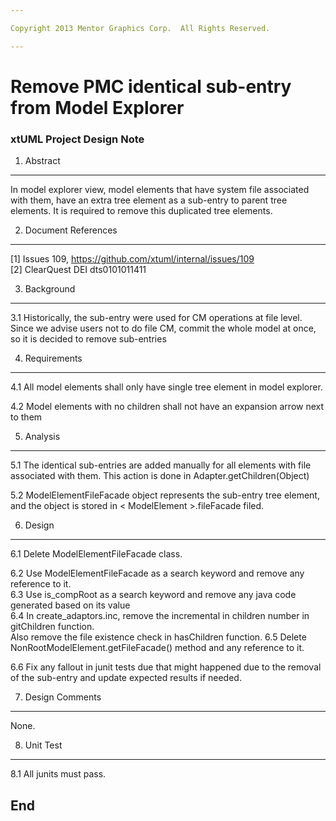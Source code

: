 ```yaml
---

Copyright 2013 Mentor Graphics Corp.  All Rights Reserved.

---
```


# Remove PMC identical sub-entry from Model Explorer
### xtUML Project Design Note



1. Abstract
-----------
In model explorer view, model elements that have system file associated with 
them, have an extra tree element as a sub-entry to parent tree elements.
It is required to remove this duplicated tree elements. 

2. Document References
----------------------
[1] Issues 109, https://github.com/xtuml/internal/issues/109  
[2] ClearQuest DEI dts0101011411

3. Background
-------------
3.1 Historically, the sub-entry were used for CM operations at file level.
	Since we advise users not to do file CM, commit the whole model at once, 
	so it is decided to remove sub-entries  


4. Requirements
---------------
4.1 All model elements shall only have single tree element in model explorer.  

4.2 Model elements with no children shall not have an expansion arrow next to 
    them  


5. Analysis
-----------
5.1 The identical sub-entries are added manually for all elements with file 
 associated with them. This action is done in <ModelElement>Adapter.getChildren(Object) 
 
5.2 ModelElementFileFacade object represents the sub-entry tree element, and
    the object is stored in < ModelElement >.fileFacade filed. 


6. Design
---------
6.1 Delete ModelElementFileFacade class. 

6.2 Use ModelElementFileFacade as a search keyword and remove any reference to
	it.  
6.3 Use is_compRoot as a search keyword and remove any java code generated based
	 on its value  
6.4 In create_adaptors.inc, remove the incremental in children number in gitChildren 
	function.  
	Also remove the file existence check in hasChildren function.
6.5 Delete NonRootModelElement.getFileFacade() method and any reference to it.  

6.6 Fix any fallout in junit tests due that might happened due to the removal 
  of the sub-entry and update expected results if needed.  


7. Design Comments
------------------
None.

8. Unit Test
------------
8.1 All junits must pass.

End
---

